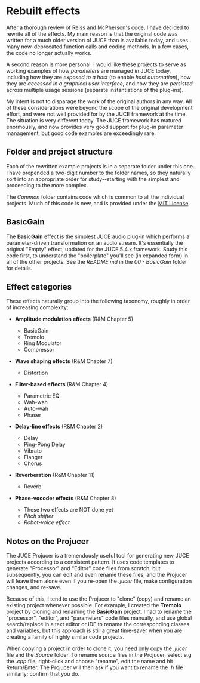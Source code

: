 # Rebuilt effects
After a thorough review of Reiss and McPherson's code, I have decided to rewrite all of the effects. My main reason is that the original code was written for a much older version of JUCE than is available today, and uses many now-deprecated function calls and coding methods. In a few cases, the code no longer actually works.

A second reason is more personal. I would like these projects to serve as working examples of how *parameters* are managed in JUCE today, including how they are *exposed to a host* (to enable *host automation*), how they are *accessed in a graphical user interface*, and how they are *persisted* across multiple usage sessions (separate instantiations of the plug-ins).

My intent is not to disparage the work of the original authors in any way. All of these considerations were beyond the scope of the original development effort, and were not well provided for by the JUCE framework at the time. The situation is very different today. The JUCE framework has matured enormously, and now provides very good support for plug-in parameter management, but good code examples are exceedingly rare.

## Folder and project structure
Each of the rewritten example projects is in a separate folder under this one. I have prepended a two-digit number to the folder names, so they naturally sort into an appropriate order for study--starting with the simplest and proceeding to the more complex.

The *Common* folder contains code which is common to all the individual projects. Much of this code is new, and is provided under the [MIT License](https://opensource.org/licenses/MIT).

## BasicGain
The **BasicGain** effect is the simplest JUCE audio plug-in which performs a parameter-driven transformation on an audio stream. It's essentially the original "Empty" effect, updated for the JUCE 5.4.x framework. Study this code first, to understand the "boilerplate" you'll see (in expanded form) in all of the other projects. See the *README.md* in the *00 - BasicGain* folder for details.

## Effect categories
These effects naturally group into the following taxonomy, roughly in order of increasing complexity:

 * **Amplitude modulation effects** (R&M Chapter 5)
   * BasicGain
   * Tremolo
   * Ring Modulator
   * Compressor

 * **Wave shaping effects** (R&M Chapter 7)
   * Distortion

 * **Filter-based effects** (R&M Chapter 4)
   * Parametric EQ
   * Wah-wah
   * Auto-wah
   * Phaser

 * **Delay-line effects** (R&M Chapter 2)
   * Delay
   * Ping-Pong Delay
   * Vibrato
   * Flanger
   * Chorus
  
 * **Reverberation** (R&M Chapter 11)
   * Reverb

 * **Phase-vocoder effects** (R&M Chapter 8)
   * These two effects are NOT done yet
   * *Pitch shifter*
   * *Robot-voice effect*

## Notes on the Projucer
The JUCE Projucer is a tremendously useful tool for generating new JUCE projects according to a consistent pattern. It uses code templates to generate "Processor" and "Editor" code files from scratch, but subsequently, you can edit and even rename these files, and the Projucer will leave them alone even if you re-open the *.jucer* file, make configuration changes, and re-save.

Because of this, I tend to use the Projucer to "clone" (copy) and rename an existing project whenever possible. For example, I created the **Tremolo** project by cloning and renaming the **BasicGain** project. I had to rename the "processor", "editor", and "parameters" code files manually, and use global search/replace in a text editor or IDE to rename the corresponding classes and variables, but this approach is still a great time-saver when you are creating a family of highly similar code projects.

When copying a project in order to clone it, you need only copy the *.jucer* file and the *Source* folder. To rename source files in the Projucer, select e.g the *.cpp* file, right-click and choose "rename", edit the name and hit Return/Enter. The Projucer will then ask if you want to rename the *.h* file similarly; confirm that you do.
